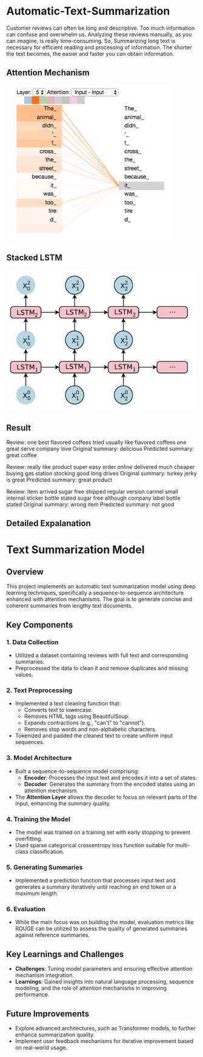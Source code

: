 # Automatic-Text-Summarization

Customer reviews can often be long and descriptive. Too much information can confuse and overwhelm us. Analyzing these reviews manually, as you can imagine, is really time-consuming. So, Summarizing long text is necessary for efficient reading and processing of information. The shorter the text becomes, the easier and faster you can obtain information.

## Attention Mechanism 

![gg](https://github.com/viveksaip/Automatic-Text-Summarization/blob/main/images/att.png?raw=true)


## Stacked LSTM 

![gg](https://github.com/viveksaip/Automatic-Text-Summarization/blob/main/images/slstm.png?raw=true)


## Result 

Review: one best flavored coffees tried usually like flavored coffees one great serve company love
Original summary: delicious 
Predicted summary: great coffee

Review: really like product super easy order online delivered much cheaper buying gas station stocking good long drives 
Original summary: turkey jerky is great
Predicted summary: great product

Review: item arrived sugar free shipped regular version carmel small internal sticker bottle stated sugar free although company label bottle stated 
Original summary: wrong item
Predicted summary: not good


## Detailed Expalanation 

# Text Summarization Model

## Overview
This project implements an automatic text summarization model using deep learning techniques, specifically a sequence-to-sequence architecture enhanced with attention mechanisms. The goal is to generate concise and coherent summaries from lengthy text documents.

## Key Components

### 1. Data Collection
- Utilized a dataset containing reviews with full text and corresponding summaries.
- Preprocessed the data to clean it and remove duplicates and missing values.

### 2. Text Preprocessing
- Implemented a text cleaning function that:
  - Converts text to lowercase.
  - Removes HTML tags using BeautifulSoup.
  - Expands contractions (e.g., "can't" to "cannot").
  - Removes stop words and non-alphabetic characters.
- Tokenized and padded the cleaned text to create uniform input sequences.

### 3. Model Architecture
- Built a sequence-to-sequence model comprising:
  - **Encoder**: Processes the input text and encodes it into a set of states.
  - **Decoder**: Generates the summary from the encoded states using an attention mechanism.
- The **Attention Layer** allows the decoder to focus on relevant parts of the input, enhancing the summary quality.

### 4. Training the Model
- The model was trained on a training set with early stopping to prevent overfitting.
- Used sparse categorical crossentropy loss function suitable for multi-class classification.

### 5. Generating Summaries
- Implemented a prediction function that processes input text and generates a summary iteratively until reaching an end token or a maximum length.

### 6. Evaluation
- While the main focus was on building the model, evaluation metrics like ROUGE can be utilized to assess the quality of generated summaries against reference summaries.

## Key Learnings and Challenges
- **Challenges**: Tuning model parameters and ensuring effective attention mechanism integration.
- **Learnings**: Gained insights into natural language processing, sequence modeling, and the role of attention mechanisms in improving performance.

## Future Improvements
- Explore advanced architectures, such as Transformer models, to further enhance summarization quality.
- Implement user feedback mechanisms for iterative improvement based on real-world usage.



